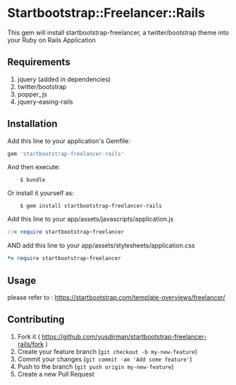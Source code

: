 # Startbootstrap::Freelancer::Rails

This gem will install startbootstrap-freelancer, a twitter/bootstrap theme into your Ruby on Rails Application

## Requirements

1. jquery (added in dependencies)
2. twitter/bootstrap
3. popper_js
4. jquery-easing-rails

## Installation

Add this line to your application's Gemfile:

```ruby
gem 'startbootstrap-freelancer-rails'
```

And then execute:
```
    $ bundle
```

Or install it yourself as:
```
    $ gem install startbootstrap-freelancer-rails
```

Add this line to your app/assets/javascripts/application.js

```ruby
//= require startbootstrap-freelancer
```

AND add this line to your app/assets/stylesheets/application.css

```ruby
*= require startbootstrap-freelancer
```

## Usage

please refer to : https://startbootstrap.com/template-overviews/freelancer/

## Contributing

1. Fork it ( https://github.com/yusdirman/startbootstrap-freelancer-rails/fork )
2. Create your feature branch (`git checkout -b my-new-feature`)
3. Commit your changes (`git commit -am 'Add some feature'`)
4. Push to the branch (`git push origin my-new-feature`)
5. Create a new Pull Request
